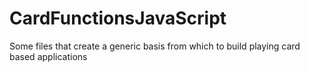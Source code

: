 # CardFunctionsJavaScript
Some files that create a generic basis from which to build playing card based applications
